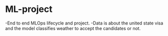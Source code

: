 # ML-project
-End to end MLOps lifecycle and project.
-Data is about the united state visa and the model classifies weather to accept the candidates or not.